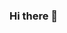 ### Hi there 👋

<!--
**TCC2021/TCC2021** is a ✨ _special_ ✨ repository because its `README.md` (this file) appears on your GitHub profile.

Here are some ideas to get you started:

- 🔭 I’m currently working on ... Shredder and extruder prototypes
- 🌱 I’m currently learning ... Mechanical engineering
- 👯 I’m looking to collaborate on ... Recyclebot projects
- 🤔 I’m looking for help with ... Mechanical engineering
- 💬 Ask me about ... Mechanical engineering
- 📫 How to reach me: ... bruno15.santos@hotmail.com; caio.eng.mec.2016@gmail.com; kaique3040@gmail.com; laryh.sn@gmail.com; vivianesn70@gmail.com; antonio.alves@fmu.br     
- 😄 Pronouns: ...
- ⚡ Fun fact: ...
-->
